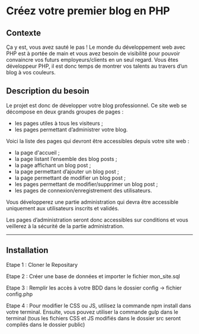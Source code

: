 # Créez votre premier blog en PHP

## Contexte

Ça y est, vous avez sauté le pas ! Le monde du développement web avec PHP est à portée de main et vous avez besoin de visibilité pour pouvoir convaincre vos futurs employeurs/clients en un seul regard. Vous êtes développeur PHP, il est donc temps de montrer vos talents au travers d’un blog à vos couleurs.

## Description du besoin

Le projet est donc de développer votre blog professionnel. Ce site web se décompose en deux grands groupes de pages :

- les pages utiles à tous les visiteurs ;
- les pages permettant d’administrer votre blog.

Voici la liste des pages qui devront être accessibles depuis votre site web :

- la page d'accueil ;
- la page listant l’ensemble des blog posts ;
- la page affichant un blog post ;
- la page permettant d’ajouter un blog post ;
- la page permettant de modifier un blog post ;
- les pages permettant de modifier/supprimer un blog post ;
- les pages de connexion/enregistrement des utilisateurs.

Vous développerez une partie administration qui devra être accessible uniquement aux utilisateurs inscrits et validés.

Les pages d’administration seront donc accessibles sur conditions et vous veillerez à la sécurité de la partie administration.

------------

## Installation

Etape 1 : Cloner le Repositary

Etape 2 : Créer une base de données et importer le fichier mon_site.sql

Etape 3 : Remplir les accès à votre BDD dans le dossier config -> fichier config.php

Etape 4 : Pour modifier le CSS ou JS, utilisez la commande npm install dans votre terminal. Ensuite, vous pouvez utiliser la commande gulp dans le terminal (tous les fichiers CSS et JS modifiés dans le dossier src seront compilés dans le dossier public)
 

